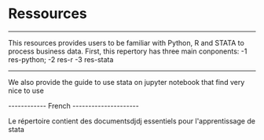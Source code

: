 # Ressources

---
This resources provides users to be familiar with Python, R and STATA to process business data. First, this repertory has three main conponents:
 -1 res-python;
 -2 res-r
 -3 res-stata

---

We also provide the guide to use stata on jupyter notebook that find very nice to use

------------ French ---------------------

Le répertoire contient des documentsdjdj essentiels pour l'apprentissage de stata
